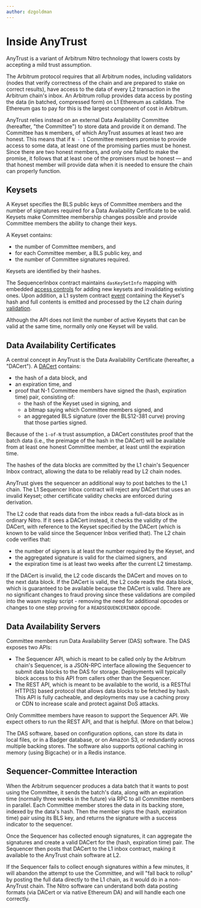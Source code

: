 ```yaml
---
author: dzgoldman
---
```


# Inside AnyTrust

AnyTrust is a variant of Arbitrum Nitro technology that lowers costs by accepting a mild trust assumption.

The Arbitrum protocol requires that all Arbitrum nodes, including validators (nodes that verify correctness of the chain and are prepared to stake on correct results), have access to the data of every L2 transaction in the Arbitrum chain's inbox. An Arbitrum rollup provides data access by posting the data (in batched, compressed form) on L1 Ethereum as calldata. The Ethereum gas to pay for this is the largest component of cost in Arbitrum.

AnyTrust relies instead on an external Data Availability Committee (hereafter, "the Committee") to store data and provide it on demand. The Committee has `N` members, of which AnyTrust assumes at least two are honest. This means that if `N - 1` Committee members promise to provide access to some data, at least one of the promising parties must be honest. Since there are two honest members, and only one failed to make the promise, it follows that at least one of the promisers must be honest — and that honest member will provide data when it is needed to ensure the chain can properly function.

## Keysets

A Keyset specifies the BLS public keys of Committee members and the number of signatures required for a Data Availability Certificate to be valid. Keysets make Committee membership changes possible and provide Committee members the ability to change their keys.

A Keyset contains:

- the number of Committee members, and
- for each Committee member, a BLS public key, and
- the number of Committee signatures required.

Keysets are identified by their hashes.

The SequencerInbox contract maintains `dasKeySetInfo` mapping with embedded [access controls](https://github.com/OffchainLabs/nitro-contracts/blob/fbbcef09c95f69decabaced3da683f987902f3e2/src/bridge/SequencerInbox.sol#L750-L778) for adding new keysets and invalidating existing ones. Upon addition, a L1 system contract [event](https://github.com/OffchainLabs/nitro-contracts/blob/fbbcef09c95f69decabaced3da683f987902f3e2/src/bridge/ISequencerInbox.sol#L197-L201) containing the Keyset's hash and full contents is emitted and processed by the L2 chain during [validation](https://github.com/Layr-Labs/nitro/blob/eigenda-v3.2.1/arbstate/daprovider/util.go#L194).

Although the API does not limit the number of active Keysets that can be valid at the same time, normally only one Keyset will be valid.

## Data Availability Certificates

A central concept in AnyTrust is the Data Availability Certificate (hereafter, a "DACert"). A [DACert](https://github.com/Layr-Labs/nitro/blob/eigenda-v3.2.1/arbstate/daprovider/util.go#L239-L246) contains:

- the hash of a data block, and
- an expiration time, and
- proof that N-1 Committee members have signed the (hash, expiration time) pair, consisting of:
  - the hash of the Keyset used in signing, and
  - a bitmap saying which Committee members signed, and
  - an aggregated BLS signature (over the BLS12-381 curve) proving that those parties signed.

Because of the `1-of-N` trust assumption, a DACert constitutes proof that the batch data (i.e., the preimage of the hash in the DACert) will be available from at least one honest Committee member, at least until the expiration time.

The hashes of the data blocks are committed by the L1 chain's Sequencer Inbox contract, allowing the data to be reliably read by L2 chain nodes.

AnyTrust gives the sequencer an additional way to post batches to the L1 chain. The L1 Sequencer Inbox contract will reject any DACert that uses an invalid Keyset; other certificate validity checks are enforced during derivation. 

The L2 code that reads data from the inbox reads a full-data block as in ordinary Nitro. If it sees a DACert instead, it checks the validity of the DACert, with reference to the Keyset specified by the DACert (which is known to be valid since the Sequencer Inbox verified that). The L2 chain code verifies that:

- the number of signers is at least the number required by the Keyset, and
- the aggregated signature is valid for the claimed signers, and
- the expiration time is at least two weeks after the current L2 timestamp.

If the DACert is invalid, the L2 code discards the DACert and moves on to the next data block. If the DACert is valid, the L2 code reads the data block, which is guaranteed to be available because the DACert is valid. There are no significant changes to fraud proving since these validations are compiled into the wasm replay script - removing the need for additional opcodes or changes to one step proving for a `READSEQUENCERINBOX` opcode.

## Data Availability Servers

Committee members run Data Availability Server (DAS) software. The DAS exposes two APIs:

- The Sequencer API, which is meant to be called only by the Arbitrum chain's Sequencer, is a JSON-RPC interface allowing the Sequencer to submit data blocks to the DAS for storage. Deployments will typically block access to this API from callers other than the Sequencer.
- The REST API, which is meant to be available to the world, is a RESTful HTTP(S) based protocol that allows data blocks to be fetched by hash. This API is fully cacheable, and deployments may use a caching proxy or CDN to increase scale and protect against DoS attacks.

Only Committee members have reason to support the Sequencer API. We expect others to run the REST API, and that is helpful. (More on that below.)

The DAS software, based on configuration options, can store its data in local files, or in a Badger database, or on Amazon S3, or redundantly across multiple backing stores. The software also supports optional caching in memory (using Bigcache) or in a Redis instance.

## Sequencer-Committee Interaction

When the Arbitrum sequencer produces a data batch that it wants to post using the Committee, it sends the batch's data, along with an expiration time (normally three weeks in the future) via RPC to all Committee members in parallel. Each Committee member stores the data in its backing store, indexed by the data's hash. Then the member signs the (hash, expiration time) pair using its BLS key, and returns the signature with a success indicator to the sequencer.

Once the Sequencer has collected enough signatures, it can aggregate the signatures and create a valid DACert for the (hash, expiration time) pair. The Sequencer then posts that DACert to the L1 inbox contract, making it available to the AnyTrust chain software at L2.

If the Sequencer fails to collect enough signatures within a few minutes, it will abandon the attempt to use the Committee, and will "fall back to rollup" by posting the full data directly to the L1 chain, as it would do in a non-AnyTrust chain. The Nitro software can understand both data posting formats (via DACert or via native Ethereum DA) and will handle each one correctly.
